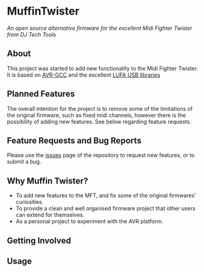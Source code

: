 # MuffinTwister
*An open source alternative firmware for the excellent Midi Fighter Twister from DJ Tech Tools*


## About
This project was started to add new functionality to the Midi Fighter Twister. 
It is based on [AVR-GCC](https://gcc.gnu.org/wiki/avr-gcc) and the excellent [LUFA USB libraries](http://www.fourwalledcubicle.com/LUFA.php)


## Planned Features
The overall intention for the project is to remove some of the limitations of the original firmware, such as fixed midi channels, however there is the possibility of adding new features.
See below regarding feature requests.

## Feature Requests and Bug Reports
Please use the [issues](https://github.com/bxzn/MuffinTwister/issues) page of the repository to request new features, or to submit a bug.

## Why Muffin Twister?
- To add new features to the MFT, and fix some of the original firmwares' curiosities.
- To provide a clean and well organised firmware project that other users can extend for themselves.
- As a personal project to experiment with the AVR platform.

## Getting Involved


## Usage